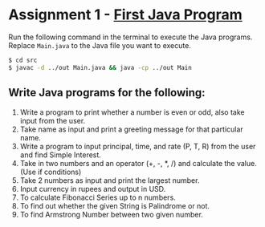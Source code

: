 # Assignment 1 - [First Java Program](https://youtu.be/TAtrPoaJ7gc)

Run the following command in the terminal to execute the Java programs. Replace `Main.java` to the Java file you want to execute.

```bash
$ cd src
$ javac -d ../out Main.java && java -cp ../out Main
```

## Write Java programs for the following:

1. Write a program to print whether a number is even or odd, also take input from the user.
1. Take name as input and print a greeting message for that particular name.
1. Write a program to input principal, time, and rate (P, T, R) from the user and find Simple Interest.
1. Take in two numbers and an operator (+, -, *, /) and calculate the value. (Use if conditions)
1. Take 2 numbers as input and print the largest number.
1. Input currency in rupees and output in USD.
1. To calculate Fibonacci Series up to n numbers.
1. To find out whether the given String is Palindrome or not.
1. To find Armstrong Number between two given number.
